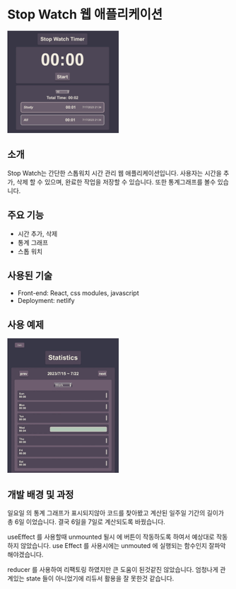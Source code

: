 # Stop Watch 웹 애플리케이션

<img src="./screen.png"  width="50%" height="50%" >

## 소개

Stop Watch는 간단한 스톱워치 시간 관리 웹 애플리케이션입니다. 사용자는 시간을 추가, 삭제 할 수 있으며, 완료한 작업을 저장할 수 있습니다. 또한 통계그래프를 볼수 있습니다.

## 주요 기능

- 시간 추가, 삭제
- 통계 그래프
- 스톱 워치

## 사용된 기술

- Front-end: React, css modules, javascript
- Deployment: netlify

## 사용 예제

<img src="./screen_record.gif"  width="50%" height="50%" >

## 개발 배경 및 과정

일요일 의 통계 그래프가 표시되지않아 코드를 찾아봤고 계산된 일주일 기간의 길이가 총 6일 이었습니다. 결국 6일을 7일로 계산되도록 바꿨습니다.

useEffect 를 사용할때 unmounted 될시 에 버튼이 작동하도록 하여서 예상대로 작동하지 않았습니다. use Effect 를 사용시에는 unmouted 에 실행되는 함수인지 잘파악 해야겠습니다.

reducer 를 사용하여 리팩토링 하였지만 큰 도움이 된것같진 않았습니다. 엄청나게 관계있는 state 들이 아니었기에 리듀서 활용을 잘 못한것 같습니다. 
